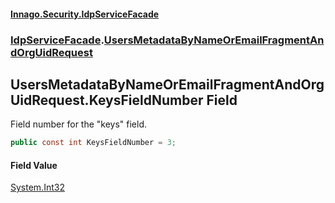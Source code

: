 #### [Innago\.Security\.IdpServiceFacade](../../index.md 'index')
### [IdpServiceFacade](../index.md 'IdpServiceFacade').[UsersMetadataByNameOrEmailFragmentAndOrgUidRequest](index.md 'IdpServiceFacade\.UsersMetadataByNameOrEmailFragmentAndOrgUidRequest')

## UsersMetadataByNameOrEmailFragmentAndOrgUidRequest\.KeysFieldNumber Field

Field number for the "keys" field\.

```csharp
public const int KeysFieldNumber = 3;
```

#### Field Value
[System\.Int32](https://learn.microsoft.com/en-us/dotnet/api/system.int32 'System\.Int32')